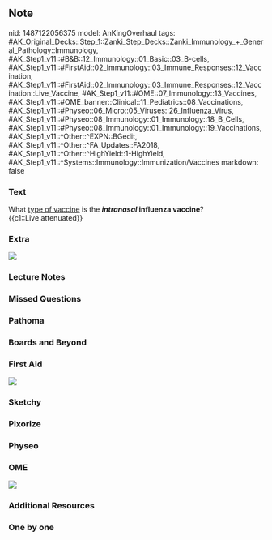 ## Note
nid: 1487122056375
model: AnKingOverhaul
tags: #AK_Original_Decks::Step_1::Zanki_Step_Decks::Zanki_Immunology_+_General_Pathology::Immunology, #AK_Step1_v11::#B&B::12_Immunology::01_Basic::03_B-cells, #AK_Step1_v11::#FirstAid::02_Immunology::03_Immune_Responses::12_Vaccination, #AK_Step1_v11::#FirstAid::02_Immunology::03_Immune_Responses::12_Vaccination::Live_Vaccine, #AK_Step1_v11::#OME::07_Immunology::13_Vaccines, #AK_Step1_v11::#OME_banner::Clinical::11_Pediatrics::08_Vaccinations, #AK_Step1_v11::#Physeo::06_Micro::05_Viruses::26_Influenza_Virus, #AK_Step1_v11::#Physeo::08_Immunology::01_Immunology::18_B_Cells, #AK_Step1_v11::#Physeo::08_Immunology::01_Immunology::19_Vaccinations, #AK_Step1_v11::^Other::^EXPN::BGedit, #AK_Step1_v11::^Other::^FA_Updates::FA2018, #AK_Step1_v11::^Other::^HighYield::1-HighYield, #AK_Step1_v11::^Systems::Immunology::Immunization/Vaccines
markdown: false

### Text
<div>
  <div>
    What <u>type of vaccine</u> is the <b><i>intranasal</i>
    influenza vaccine</b>?
  </div>
  <div>
    {{c1::Live attenuated}}
  </div>
</div>

### Extra
<div><img src="paste-542338405367809.jpg"></div>

### Lecture Notes


### Missed Questions


### Pathoma


### Boards and Beyond


### First Aid
<img src="tmpfeTank.png">

### Sketchy


### Pixorize


### Physeo


### OME
<div class="ome-widget">
  <a href=
  "https://onlinemeded.org/spa/pediatrics/vaccinations/acquire?ref=anki">
  <img src="_OME_AnkiFlashcards_Lesson_1.png"></a>
</div>

### Additional Resources


### One by one

